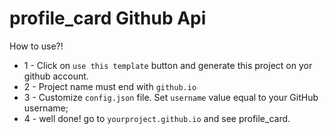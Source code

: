 # profile_card Github Api
How to use?!
- 1 - Click on `use this template` button and generate this project on yor github account.
- 2 - Project name must end with `github.io`
- 3 - Customize `config.json` file. Set `username` value equal to your GitHub username;
- 4 - well done!  go to `yourproject.github.io` and see profile_card.
 
